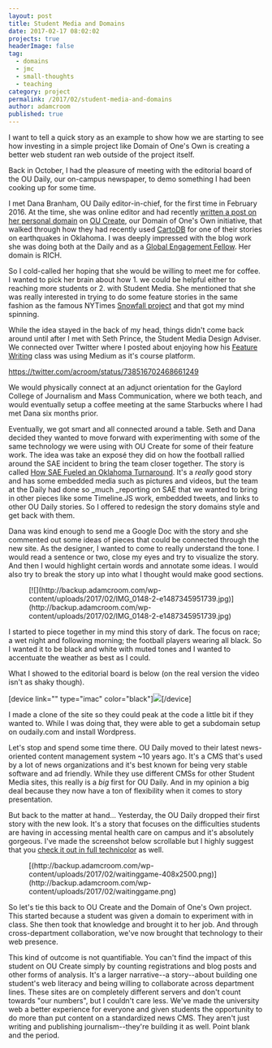 ```yaml
---
layout: post
title: Student Media and Domains
date: 2017-02-17 08:02:02
projects: true
headerImage: false
tag:
  - domains
  - jmc
  - small-thoughts
  - teaching
category: project
permalink: /2017/02/student-media-and-domains
author: adamcroom
published: true
---
```

I want to tell a quick story as an example to show how we are starting to see how investing in a simple project like Domain of One's Own is creating a better web student ran web outside of the project itself.

Back in October, I had the pleasure of meeting with the editorial board of the OU Daily, our on-campus newspaper, to demo something I had been cooking up for some time.

I met Dana Branham, OU Daily editor-in-chief, for the first time in February 2016\. At the time, she was online editor and had recently [written a post on her personal domain](http://danabranham.com/uncategorized/data-viz-earthquakes-in-oklahoma/) on [OU Create](http://create.ou.edu), our Domain of One's Own initiative, that walked through how they had recently used [CartoDB](https://carto.com) for one of their stories on earthquakes in Oklahoma. I was deeply impressed with the blog work she was doing both at the Daily and as a [Global Engagement Fellow](http://globalengagementfellows.com). Her domain is RICH.

So I cold-called her hoping that she would be willing to meet me for coffee. I wanted to pick her brain about how 1\. we could be helpful either to reaching more students or 2\. with Student Media. She mentioned that she was really interested in trying to do some feature stories in the same fashion as the famous NYTimes [Snowfall project](http://www.nytimes.com/projects/2012/snow-fall/#/?part=tunnel-creek) and that got my mind spinning.

While the idea stayed in the back of my head, things didn't come back around until after I met with Seth Prince, the Student Media Design Adviser. We connected over Twitter where I posted about enjoying how his [Feature Writing](https://medium.com/jmc-3023-feature-writing/jmc-3023-syllabus-4695c7113876?source=twitterShare-128b9f1f19b5-1464910971) class was using Medium as it's course platform.

https://twitter.com/acroom/status/738516702468661249

We would physically connect at an adjunct orientation for the Gaylord College of Journalism and Mass Communication, where we both teach, and would eventually setup a coffee meeting at the same Starbucks where I had met Dana six months prior.

Eventually, we got smart and all connected around a table. Seth and Dana decided they wanted to move forward with experimenting with some of the same technology we were using with OU Create for some of their feature work. The idea was take an exposé they did on how the football rallied around the SAE incident to bring the team closer together. The story is called [How SAE Fueled an Oklahoma Turnaround](http://www.oudaily.com/sports/oklahoma-football-how-sae-fueled-an-ou-turnaround/article_3ea33fc4-a907-11e5-8980-9fb1c2b7a5b6.html). It's a _really_ good story and has some embedded media such as pictures and videos, but the team at the Daily had done so _much _reporting on SAE that we wanted to bring in other pieces like some Timeline.JS work, embedded tweets, and links to other OU Daily stories. So I offered to redesign the story domains style and get back with them.

Dana was kind enough to send me a Google Doc with the story and she commented out some ideas of pieces that could be connected through the new site. As the designer, I wanted to come to really understand the tone. I would read a sentence or two, close my eyes and try to visualize the story. And then I would highlight certain words and annotate some ideas. I would also try to break the story up into what I thought would make good sections.

<figure class="alignnone nocaption">[![](http://backup.adamcroom.com/wp-content/uploads/2017/02/IMG_0148-2-e1487345951739.jpg)](http://backup.adamcroom.com/wp-content/uploads/2017/02/IMG_0148-2-e1487345951739.jpg)</figure>

I started to piece together in my mind this story of dark. The focus on race; a wet night and following morning; the football players wearing all black. So I wanted it to be black and white with muted tones and I wanted to accentuate the weather as best as I could.

What I showed to the editorial board is below (on the real version the video isn't as shaky though).

[device link="" type="imac" color="black"]![](http://backup.adamcroom.com/wp-content/uploads/2017/02/saemockup.gif)[/device]

I made a clone of the site so they could peak at the code a little bit if they wanted to. While I was doing that, they were able to get a subdomain setup on oudaily.com and install Wordpress.

Let's stop and spend some time there. OU Daily moved to their latest news-oriented content management system ~10 years ago. It's a CMS that's used by a lot of news organizations and it's best known for being very stable software and ad friendly. While they use different CMSs for other Student Media sites, this really is a _big_ first for OU Daily. And in my opinion a big deal because they now have a ton of flexibility when it comes to story presentation.

But back to the matter at hand... Yesterday, the OU Daily dropped their first story with the new look. It's a story that focuses on the difficulties students are having in accessing mental health care on campus and it's absolutely gorgeous. I've made the screenshot below scrollable but I highly suggest that you [check it out in full technicolor](http://projects.oudaily.com/mental-health-wait-times/) as well.

<figure class="alignnone nocaption">[(http://backup.adamcroom.com/wp-content/uploads/2017/02/waitinggame-408x2500.png)](http://backup.adamcroom.com/wp-content/uploads/2017/02/waitinggame.png)</figure>


So let's tie this back to OU Create and the Domain of One's Own project. This started because a student was given a domain to experiment with in class. She then took that knowledge and brought it to her job. And through cross-department collaboration, we've now brought that technology to their web presence.

This kind of outcome is not quantifiable. You can't find the impact of this student on OU Create simply by counting registrations and blog posts and other forms of analysis. It's a larger narrative--a story--about building one student's web literacy and being willing to collaborate across department lines. These sites are on completely different servers and don't count towards "our numbers", but I couldn't care less. We've made the university web a better experience for everyone and given students the opportunity to do more than put content on a standardized news CMS. They aren't just writing and publishing journalism--they're building it as well. Point blank and the period.

